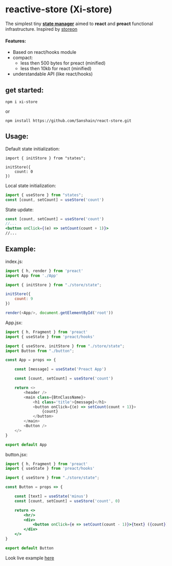 # reactive-store (Xi-store)

The simplest tiny **[state manager](https://www.npmjs.com/package/xi-store)** aimed to **react** and **preact** functional infrastructure. Inspired by [storeon](https://github.com/storeon/storeon)

#### Features:

- Based on react/hooks module
- compact: 
  - less then 500 bytes for preact (minified)
  - less then 10kb for react (minified)
- understandable API (like react/hooks)
  
  
 ## get started: 

```
npm i xi-store
```

or

```
npm install https://github.com/Sanshain/react-store.git
```

## Usage:

Default state initialization:

```
import { initStore } from "states";

initStore({
    count: 0
})
```

Local state initialization: 

```js
import { useStore } from "states";
const [count, setCount] = useStore('count')
```

State update:

```jsx
const [count, setCount] = useStore('count')
//...
<button onClick={(e) => setCount(count + 1)}>
//...
```

## Example:

index.js:

```js
import { h, render } from 'preact'
import App from './App'

import { initStore } from "./store/state";

initStore({
	count: 9
})

render(<App/>, document.getElementById('root'))
```

App.jsx:

```js
import { h, Fragment } from 'preact' 
import { useState } from 'preact/hooks'

import { useStore, initStore } from "./store/state";
import Button from "./button";

const App = props => {

	const [message] = useState('Preact App')

	const [count, setCount] = useStore('count')

	return <>
		<header />
		<main class={BtnClassName}>
			<h1 class='title'>{message}</h1>
			<button onClick={(e) => setCount(count + 1)}>
				{count}
			</button>
		</main>
		<Button />		
	</>
}

export default App
```

button.jsx:

```jsx
import { h, Fragment } from 'preact'
import { useState } from 'preact/hooks'

import { useStore } from "./store/state";

const Button = props => {

	const [text] = useState('minus')
	const [count, setCount] = useStore('count', 0)

	return <>
		<hr/>
		<div>
			<button onClick={e => setCount(count - 1)}>{text} ({count})</button>
		</div>
	</>
}

export default Button
```
 
Look live example   [here](https://sanshain.github.io/reactive-store/examples/index.html)
